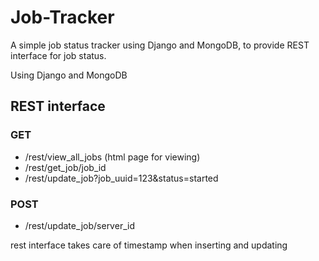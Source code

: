 # Job-Tracker

A simple job status tracker using Django and MongoDB, to provide REST interface for job status.

<p>Using Django and MongoDB</p>


<h2>REST interface</h2>
<h3>GET</h3>
<ul>
    <li>/rest/view_all_jobs (html page for viewing)</li>
    <li>/rest/get_job/job_id</li>
    <li>/rest/update_job?job_uuid=123&amp;status=started</li>

</ul>
<h3>POST</h3>
<ul>
    <li>/rest/update_job/server_id</li>

</ul>

<p>rest interface takes care of timestamp when inserting and updating</p>
